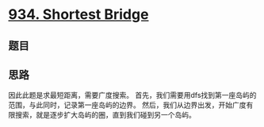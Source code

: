 # [934. Shortest Bridge](https://leetcode.com/problems/shortest-bridge/)

## 题目

## 思路

因此此题是求最短距离，需要广度搜索。
首先，我们需要用dfs找到第一座岛屿的范围，与此同时，记录第一座岛屿的边界。
然后，我们从边界出发，开始广度有限搜索，就是逐步扩大岛屿的圈，直到我们碰到另一个岛屿。
